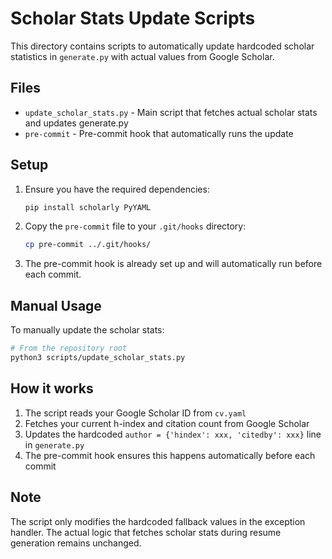 # Scholar Stats Update Scripts

This directory contains scripts to automatically update hardcoded scholar statistics in `generate.py` with actual values from Google Scholar.

## Files

- `update_scholar_stats.py` - Main script that fetches actual scholar stats and updates generate.py
- `pre-commit` - Pre-commit hook that automatically runs the update

## Setup

1. Ensure you have the required dependencies:
   ```bash
   pip install scholarly PyYAML
   ```
2. Copy the `pre-commit` file to your `.git/hooks` directory:
   ```bash
   cp pre-commit ../.git/hooks/
   ```
3. The pre-commit hook is already set up and will automatically run before each commit.

## Manual Usage

To manually update the scholar stats:

```bash
# From the repository root
python3 scripts/update_scholar_stats.py
```

## How it works

1. The script reads your Google Scholar ID from `cv.yaml`
2. Fetches your current h-index and citation count from Google Scholar
3. Updates the hardcoded `author = {'hindex': xxx, 'citedby': xxx}` line in `generate.py`
4. The pre-commit hook ensures this happens automatically before each commit

## Note

The script only modifies the hardcoded fallback values in the exception handler. The actual logic that fetches scholar stats during resume generation remains unchanged.
